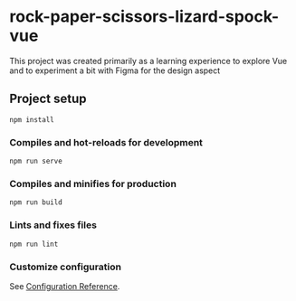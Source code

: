 # rock-paper-scissors-lizard-spock-vue
This project was created primarily as a learning experience to explore Vue and to experiment a bit with Figma for the design aspect

## Project setup
```
npm install
```

### Compiles and hot-reloads for development
```
npm run serve
```

### Compiles and minifies for production
```
npm run build
```

### Lints and fixes files
```
npm run lint
```

### Customize configuration
See [Configuration Reference](https://cli.vuejs.org/config/).

